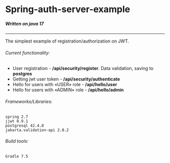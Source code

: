 # Spring-auth-server-example
##### Written on java 17
<hr>
The simplest example of registration/authorization on JWT.

###### Current functionality:
- User registration - **/api/security/register**. Data validation, saving to **postgres**
- Getting jwt user token - **/api/security/authenticate**
- Hello for users with «USER»‎ role - **/api/hello/user**
- Hello for users with «ADMIN»‎ role - **/api/hello/admin**

###### Frameworks/Libraries:
    spring 2.7
    jjwt 0.9.1
    postgresql 42.4.0
    jakarta.validation-api 2.0.2

###### Build tools:
	Gradle 7.5
